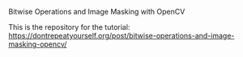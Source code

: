 Bitwise Operations and Image Masking with OpenCV

This is the repository for the tutorial: https://dontrepeatyourself.org/post/bitwise-operations-and-image-masking-opencv/